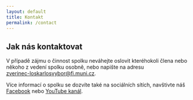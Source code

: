 ```yaml
---
layout: default
title: Kontakt
permalink: /contact
---
```


## Jak nás kontaktovat

V případě zájmu o činnost spolku neváhejte oslovit kteréhokoli člena nebo
někoho z vedení spolku osobně, nebo napište na adresu <br/>
[zverinec-<span class="nocss">loskarlos</span>vybor@fi.muni.cz]().

Více informací o spolku se dozvíte také na sociálních sítích, navštivte náš
[Facebook](https://www.facebook.com/zverinec) nebo
[YouTube kanál](http://www.youtube.com/channel/UCmodZoLOSBFiFgimfAN5hpA).
